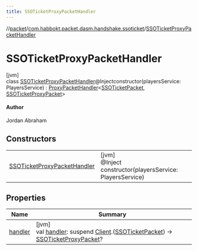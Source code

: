 ```yaml
---
title: SSOTicketProxyPacketHandler
---
```

//[packet](../../../index.html)/[com.habbokt.packet.dasm.handshake.ssoticket](../index.html)/[SSOTicketProxyPacketHandler](index.html)



# SSOTicketProxyPacketHandler



[jvm]\
class [SSOTicketProxyPacketHandler](index.html)@Injectconstructor(playersService: PlayersService) : [ProxyPacketHandler](../../../../api/api/com.habbokt.api.packet/-proxy-packet-handler/index.html)&lt;[SSOTicketPacket](../-s-s-o-ticket-packet/index.html), [SSOTicketProxyPacket](../-s-s-o-ticket-proxy-packet/index.html)&gt; 

#### Author



Jordan Abraham



## Constructors


| | |
|---|---|
| [SSOTicketProxyPacketHandler](-s-s-o-ticket-proxy-packet-handler.html) | [jvm]<br>@Inject<br>constructor(playersService: PlayersService) |


## Properties


| Name | Summary |
|---|---|
| [handler](../../com.habbokt.packet.dasm.room.roomdirectory/-room-directory-proxy-packet-handler/index.html#981137687%2FProperties%2F-1665284158) | [jvm]<br>val [handler](../../com.habbokt.packet.dasm.room.roomdirectory/-room-directory-proxy-packet-handler/index.html#981137687%2FProperties%2F-1665284158): suspend [Client](../../../../api/api/com.habbokt.api.client/-client/index.html).([SSOTicketPacket](../-s-s-o-ticket-packet/index.html)) -&gt; [SSOTicketProxyPacket](../-s-s-o-ticket-proxy-packet/index.html)? |

